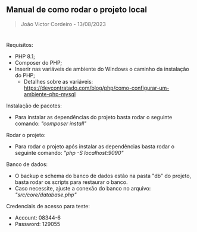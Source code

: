 ## Manual de como rodar o projeto local

> João Victor Cordeiro - 13/08/2023

#

Requisitos:

* PHP 8.1;
* Composer do PHP;
* Inserir nas variáveis de ambiente do Windows o caminho da instalação do PHP;
    * Detalhes sobre as variáveis: https://devcontratado.com/blog/php/como-configurar-um-ambiente-php-mysql

Instalação de pacotes:

* Para instalar as dependências do projeto basta rodar o seguinte comando: *"composer install"*

Rodar o projeto:

* Para rodar o projeto após instalar as dependências basta rodar o seguinte comando: *"php -S localhost:9090"*

Banco de dados:

* O backup e schema do banco de dados estão na pasta "db" do projeto, basta rodar os scripts para restaurar o banco.
* Caso necessite, ajuste a conexão do banco no arquivo: *"src/core/database.php"*

Credenciais de acesso para teste:

* Account: 08344-6
* Password: 129055
